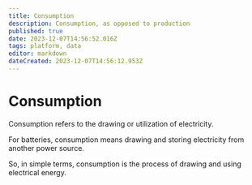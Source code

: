 ```yaml
---
title: Consumption
description: Consumption, as opposed to production
published: true
date: 2023-12-07T14:56:52.016Z
tags: platform, data
editor: markdown
dateCreated: 2023-12-07T14:56:12.953Z
---
```


# Consumption
Consumption refers to the drawing or utilization of electricity.

For batteries, consumption means drawing and storing electricity from another power source.

So, in simple terms, consumption is the process of drawing and using electrical energy.
